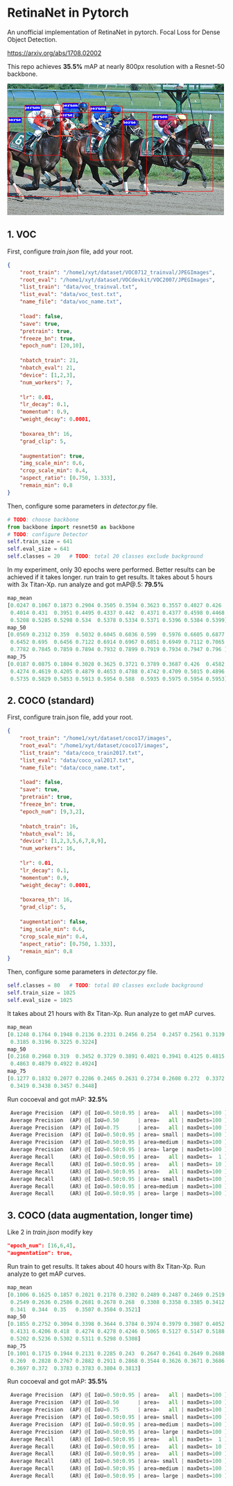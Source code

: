 # RetinaNet in Pytorch

An unofficial implementation of RetinaNet in pytorch. 
Focal Loss for Dense Object Detection.

https://arxiv.org/abs/1708.02002

This repo achieves **35.5%** mAP at nearly 800px resolution with a Resnet-50 backbone. 

![](images/pred_demo.bmp)



## 1. VOC

First, configure *train.json* file, add your root. 

```json
{
    "root_train": "/home1/xyt/dataset/VOC0712_trainval/JPEGImages",
    "root_eval": "/home1/xyt/dataset/VOCdevkit/VOC2007/JPEGImages",
    "list_train": "data/voc_trainval.txt",
    "list_eval": "data/voc_test.txt",
    "name_file": "data/voc_name.txt",

    "load": false,
    "save": true,
    "pretrain": true,
    "freeze_bn": true,
    "epoch_num": [20,10],

    "nbatch_train": 21,
    "nbatch_eval": 21,
    "device": [1,2,3],
    "num_workers": 7,
    
    "lr": 0.01,
    "lr_decay": 0.1,
    "momentum": 0.9,
    "weight_decay": 0.0001,

    "boxarea_th": 16,
    "grad_clip": 5,
    
    "augmentation": true,
    "img_scale_min": 0.6,
    "crop_scale_min": 0.4,
    "aspect_ratio": [0.750, 1.333],
    "remain_min": 0.8
}
```

Then, configure some parameters in *detector.py* file.

```python
# TODO: choose backbone
from backbone import resnet50 as backbone
# TODO: configure Detector
self.train_size = 641
self.eval_size = 641
self.classes = 20   # TODO: total 20 classes exclude background
```

In my experiment, only 30 epochs were performed. Better results can be achieved if it takes longer.
run train to get results. It takes about 5 hours with 3x Titan-Xp. 
run analyze and got mAP@.5: **79.5%**

```python
map_mean
[0.0247 0.1067 0.1873 0.2904 0.3505 0.3594 0.3623 0.3557 0.4027 0.426
 0.4014 0.431  0.3951 0.4495 0.4337 0.442  0.4371 0.4377 0.4598 0.4468
 0.5208 0.5285 0.5298 0.534  0.5378 0.5334 0.5371 0.5396 0.5384 0.5399]
map_50
[0.0569 0.2312 0.359  0.5032 0.6045 0.6036 0.599  0.5976 0.6605 0.6877
 0.6452 0.695  0.6456 0.7122 0.6914 0.6967 0.6851 0.6949 0.7112 0.7065
 0.7782 0.7845 0.7859 0.7894 0.7932 0.7899 0.7919 0.7934 0.7947 0.796 ]
map_75
[0.0187 0.0875 0.1804 0.3028 0.3625 0.3721 0.3789 0.3687 0.426  0.4582
 0.4274 0.4619 0.4205 0.4879 0.4653 0.4788 0.4742 0.4709 0.5015 0.4896
 0.5735 0.5829 0.5853 0.5913 0.5954 0.588  0.5935 0.5975 0.5954 0.5953]
```



## 2. COCO (standard)

First, configure train.json file, add your root. 

```json
{
    "root_train": "/home1/xyt/dataset/coco17/images",
    "root_eval": "/home1/xyt/dataset/coco17/images",
    "list_train": "data/coco_train2017.txt",
    "list_eval": "data/coco_val2017.txt",
    "name_file": "data/coco_name.txt",

    "load": false,
    "save": true,
    "pretrain": true,
    "freeze_bn": true,
    "epoch_num": [9,3,2],

    "nbatch_train": 16,
    "nbatch_eval": 16,
    "device": [1,2,3,5,6,7,8,9],
    "num_workers": 16,
    
    "lr": 0.01,
    "lr_decay": 0.1,
    "momentum": 0.9,
    "weight_decay": 0.0001,

    "boxarea_th": 16,
    "grad_clip": 5,
    
    "augmentation": false,
    "img_scale_min": 0.6,
    "crop_scale_min": 0.4,
    "aspect_ratio": [0.750, 1.333],
    "remain_min": 0.8
}
```

Then, configure some parameters in *detector.py* file.

```python
self.classes = 80   # TODO: total 80 classes exclude background
self.train_size = 1025
self.eval_size = 1025
```

It takes about 21 hours with 8x Titan-Xp.  Run analyze to get mAP curves.

```python
map_mean
[0.1248 0.1764 0.1948 0.2136 0.2331 0.2456 0.254  0.2457 0.2561 0.3139
 0.3185 0.3196 0.3225 0.3224]
map_50
[0.2168 0.2968 0.319  0.3452 0.3729 0.3891 0.4021 0.3941 0.4125 0.4815
 0.4863 0.4879 0.4922 0.4924]
map_75
[0.1277 0.1832 0.2077 0.2286 0.2465 0.2631 0.2734 0.2608 0.272  0.3372
 0.3419 0.3438 0.3457 0.3448]
```

Run cocoeval and got mAP: **32.5%**

```python
 Average Precision  (AP) @[ IoU=0.50:0.95 | area=   all | maxDets=100 ] = 0.325
 Average Precision  (AP) @[ IoU=0.50      | area=   all | maxDets=100 ] = 0.497
 Average Precision  (AP) @[ IoU=0.75      | area=   all | maxDets=100 ] = 0.349
 Average Precision  (AP) @[ IoU=0.50:0.95 | area= small | maxDets=100 ] = 0.154
 Average Precision  (AP) @[ IoU=0.50:0.95 | area=medium | maxDets=100 ] = 0.361
 Average Precision  (AP) @[ IoU=0.50:0.95 | area= large | maxDets=100 ] = 0.438
 Average Recall     (AR) @[ IoU=0.50:0.95 | area=   all | maxDets=  1 ] = 0.274
 Average Recall     (AR) @[ IoU=0.50:0.95 | area=   all | maxDets= 10 ] = 0.425
 Average Recall     (AR) @[ IoU=0.50:0.95 | area=   all | maxDets=100 ] = 0.453
 Average Recall     (AR) @[ IoU=0.50:0.95 | area= small | maxDets=100 ] = 0.247
 Average Recall     (AR) @[ IoU=0.50:0.95 | area=medium | maxDets=100 ] = 0.500
 Average Recall     (AR) @[ IoU=0.50:0.95 | area= large | maxDets=100 ] = 0.581
```



## 3. COCO (data augmentation, longer time)

Like 2 in *train.json* modify key

```json
"epoch_num": [16,6,4],
"augmentation": true,
```

Run train to get results. It takes about 40 hours with 8x Titan-Xp. Run analyze to get mAP curves.

```python
map_mean
[0.1006 0.1625 0.1857 0.2021 0.2178 0.2302 0.2489 0.2487 0.2469 0.2519
 0.2549 0.2636 0.2586 0.2681 0.2678 0.268  0.3308 0.3358 0.3385 0.3412
 0.341  0.344  0.35   0.3507 0.3504 0.3521]
map_50
[0.1855 0.2752 0.3094 0.3398 0.3644 0.3784 0.3974 0.3979 0.3987 0.4052
 0.4131 0.4206 0.418  0.4274 0.4278 0.4246 0.5065 0.5127 0.5147 0.5188
 0.5202 0.5236 0.5302 0.5311 0.5298 0.5308]
map_75
[0.1001 0.1715 0.1944 0.2131 0.2285 0.243  0.2647 0.2641 0.2649 0.2688
 0.269  0.2828 0.2767 0.2882 0.2911 0.2868 0.3544 0.3626 0.3671 0.3686
 0.3697 0.372  0.3783 0.3783 0.3804 0.3813]
```

Run cocoeval and got mAP: **35.5%**

```python
 Average Precision  (AP) @[ IoU=0.50:0.95 | area=   all | maxDets=100 ] = 0.355
 Average Precision  (AP) @[ IoU=0.50      | area=   all | maxDets=100 ] = 0.536
 Average Precision  (AP) @[ IoU=0.75      | area=   all | maxDets=100 ] = 0.382
 Average Precision  (AP) @[ IoU=0.50:0.95 | area= small | maxDets=100 ] = 0.194
 Average Precision  (AP) @[ IoU=0.50:0.95 | area=medium | maxDets=100 ] = 0.391
 Average Precision  (AP) @[ IoU=0.50:0.95 | area= large | maxDets=100 ] = 0.472
 Average Recall     (AR) @[ IoU=0.50:0.95 | area=   all | maxDets=  1 ] = 0.294
 Average Recall     (AR) @[ IoU=0.50:0.95 | area=   all | maxDets= 10 ] = 0.454
 Average Recall     (AR) @[ IoU=0.50:0.95 | area=   all | maxDets=100 ] = 0.483
 Average Recall     (AR) @[ IoU=0.50:0.95 | area= small | maxDets=100 ] = 0.291
 Average Recall     (AR) @[ IoU=0.50:0.95 | area=medium | maxDets=100 ] = 0.529
 Average Recall     (AR) @[ IoU=0.50:0.95 | area= large | maxDets=100 ] = 0.612
```





